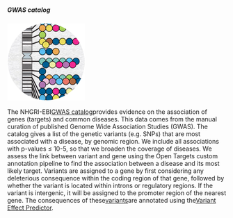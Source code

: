 ##### GWAS catalog

![](/assets/GWAS_Catalog_circle_178x178.png)

The NHGRI-EBI[GWAS catalog](https://www.ebi.ac.uk/gwas/docs/about)provides evidence on the association of genes \(targets\) and common diseases. This data comes from the manual curation of published Genome Wide Association Studies \(GWAS\). The catalog gives a list of the genetic variants \(e.g. SNPs\) that are most associated with a disease, by genomic region. We include all associations with p-values ≤ 10-5, so that we broaden the coverage of diseases. We assess the link between variant and gene using the Open Targets custom annotation pipeline to find the association between a disease and its most likely target. Variants are assigned to a gene by first considering any deleterious consequence within the coding region of that gene, followed by whether the variant is located within introns or regulatory regions. If the variant is intergenic, it will be assigned to the promoter region of the nearest gene. The consequences of these[variants](http://targetvalidation.org/variants)are annotated using the[Variant Effect Predictor](http://www.ensembl.org/info/docs/tools/vep/index.html).

